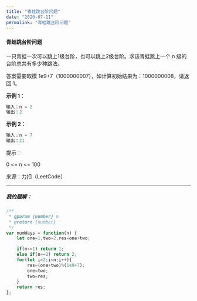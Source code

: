 ```yaml
---
title: "青蛙跳台阶问题"
date: "2020-07-11"
permalink: "青蛙跳台阶问题"
---
```


#### 青蛙跳台阶问题

一只青蛙一次可以跳上1级台阶，也可以跳上2级台阶。求该青蛙跳上一个 n 级的台阶总共有多少种跳法。

答案需要取模 1e9+7（1000000007），如计算初始结果为：1000000008，请返回 1。

**示例 1：**

```c
输入：n = 2
输出：2
```


**示例 2：**

```c
输入：n = 7
输出：21
```


提示：

0 <= n <= 100

来源：力扣（LeetCode）

<hr>
<h5>我的题解：</h5>



```javascript
/**
 * @param {number} n
 * @return {number}
 */
var numWays = function(n) {
    let one=1,two=2,res=one+two;

    if(n<=1) return 1;
    else if(n==2) return 2;
    for(let i=2;i<n;i++){
        res=(one+two)%(1e9+7);
        one=two;
        two=res;
    }
    return res;
};
```

